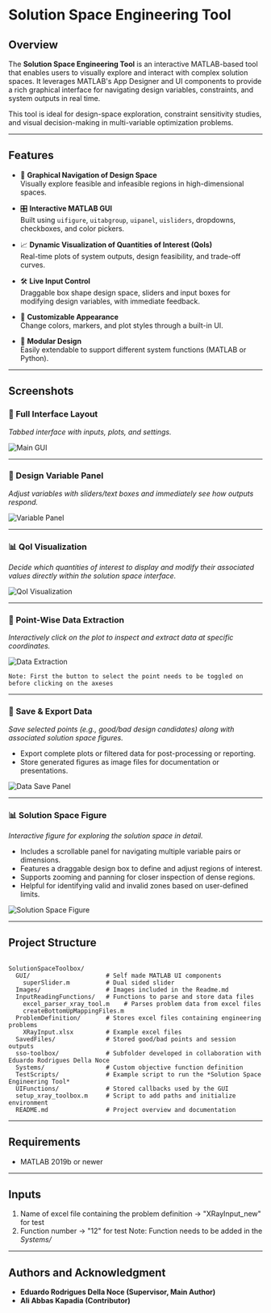 # Solution Space Engineering Tool

## Overview
The **Solution Space Engineering Tool** is an interactive MATLAB-based tool that enables users to visually explore and interact with complex solution spaces. It leverages MATLAB's App Designer and UI components to provide a rich graphical interface for navigating design variables, constraints, and system outputs in real time.

This tool is ideal for design-space exploration, constraint sensitivity studies, and visual decision-making in multi-variable optimization problems.

---

## Features

- 🧭 **Graphical Navigation of Design Space**  
  Visually explore feasible and infeasible regions in high-dimensional spaces.

- 🎛️ **Interactive MATLAB GUI**  
  Built using `uifigure`, `uitabgroup`, `uipanel`, `uisliders`, dropdowns, checkboxes, and color pickers.

- 📈 **Dynamic Visualization of Quantities of Interest (QoIs)**  
  Real-time plots of system outputs, design feasibility, and trade-off curves.

- 🛠️ **Live Input Control**  
  Draggable box shape design space, sliders and input boxes for modifying design variables, with immediate feedback.

- 🌈 **Customizable Appearance**  
  Change colors, markers, and plot styles through a built-in UI.

- 🔄 **Modular Design**  
  Easily extendable to support different system functions (MATLAB or Python).

---

## Screenshots

### 🎯 Full Interface Layout  
*Tabbed interface with inputs, plots, and settings.*

![Main GUI](Images/MainFigure.JPG)

---

### 🔧 Design Variable Panel  
*Adjust variables with sliders/text boxes and immediately see how outputs respond.*

![Variable Panel](Images/DVPanel.JPG)

---

### 📊 QoI Visualization  
*Decide which quantities of interest to display and modify their associated values directly within the solution space interface.*

![QoI Visualization](Images/QOIPanel.JPG)

---

### 📍 Point-Wise Data Extraction
*Interactively click on the plot to inspect and extract data at specific coordinates.*

![Data Extraction](Images/SelectionPanel.JPG)

	Note: First the button to select the point needs to be toggled on before clicking on the axeses

---

### 💾 Save & Export Data
*Save selected points (e.g., good/bad design candidates) along with associated solution space figures.*
- Export complete plots or filtered data for post-processing or reporting.
- Store generated figures as image files for documentation or presentations.

![Data Save Panel](Images/PostPanel.JPG)

---

### 📊 Solution Space Figure
*Interactive figure for exploring the solution space in detail.*
- Includes a scrollable panel for navigating multiple variable pairs or dimensions.
- Features a draggable design box to define and adjust regions of interest.
- Supports zooming and panning for closer inspection of dense regions.
- Helpful for identifying valid and invalid zones based on user-defined limits.

![Solution Space Figure](Images/SolutionSpace.JPG)

---

## Project Structure
```plaintext

SolutionSpaceToolbox/
  GUI/                     # Self made MATLAB UI components
    superSlider.m          # Dual sided slider
  Images/                  # Images included in the Readme.md
  InputReadingFunctions/   # Functions to parse and store data files
    excel_parser_xray_tool.m    # Parses problem data from excel files
    createBottomUpMappingFiles.m 
  ProblemDefinition/       # Stores excel files containing engineering problems
    XRayInput.xlsx         # Example excel files
  SavedFiles/              # Stored good/bad points and session outputs
  sso-toolbox/             # Subfolder developed in collaboration with Eduardo Rodrigues Della Noce
  Systems/                 # Custom objective function definition 
  TestScripts/             # Example script to run the *Solution Space Engineering Tool*
  UIFunctions/             # Stored callbacks used by the GUI
  setup_xray_toolbox.m     # Script to add paths and initialize environment
  README.md                # Project overview and documentation
```

---

## Requirements
- MATLAB 2019b or newer

---

## Inputs
1. Name of excel file containing the problem definition -> "XRayInput_new" for test
2. Function number -> "12" for test
	Note: Function needs to be added in the *Systems/*

---

## Authors and Acknowledgment
- **Eduardo Rodrigues Della Noce (Supervisor, Main Author)**
- **Ali Abbas Kapadia (Contributor)**
